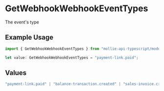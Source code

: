 # GetWebhookWebhookEventTypes

The event's type

## Example Usage

```typescript
import { GetWebhookWebhookEventTypes } from "mollie-api-typescript/models/operations";

let value: GetWebhookWebhookEventTypes = "payment-link.paid";
```

## Values

```typescript
"payment-link.paid" | "balance-transaction.created" | "sales-invoice.created" | "sales-invoice.issued" | "sales-invoice.canceled" | "sales-invoice.paid" | "*"
```